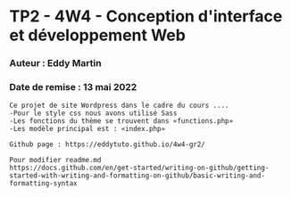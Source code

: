 # TP2 - 4W4 - Conception d'interface et développement Web
### Auteur : Eddy Martin
### Date de remise : 13 mai 2022

```
Ce projet de site Wordpress dans le cadre du cours ....
-Pour le style css nous avons utilisé Sass
-Les fonctions du thème se trouvent dans «functions.php»
-Les modèle principal est : «index.php»

Github page : https://eddytuto.github.io/4w4-gr2/

Pour modifier readme.md
https://docs.github.com/en/get-started/writing-on-github/getting-started-with-writing-and-formatting-on-github/basic-writing-and-formatting-syntax
